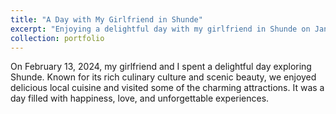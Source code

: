```yaml
---
title: "A Day with My Girlfriend in Shunde"
excerpt: "Enjoying a delightful day with my girlfriend in Shunde on January 13, 2024.<br/><img src='/images/13.jpg'>"
collection: portfolio
---
```


On February 13, 2024, my girlfriend and I spent a delightful day exploring Shunde. Known for its rich culinary culture and scenic beauty, we enjoyed delicious local cuisine and visited some of the charming attractions. It was a day filled with happiness, love, and unforgettable experiences.
